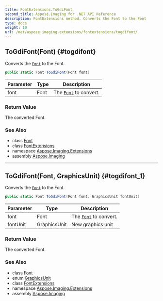 ```yaml
---
title: FontExtensions.ToGdiFont
second_title: Aspose.Imaging for .NET API Reference
description: FontExtensions method. Converts the Font to the Font
type: docs
weight: 10
url: /net/aspose.imaging.extensions/fontextensions/togdifont/
---
```

## ToGdiFont(Font) {#togdifont}

Converts the [`Font`](../../../aspose.imaging/font/) to the Font.

```csharp
public static Font ToGdiFont(Font font)
```

| Parameter | Type | Description |
| --- | --- | --- |
| font | Font | The [`Font`](../../../aspose.imaging/font/) to convert. |

### Return Value

The converted Font.

### See Also

* class [Font](../../../aspose.imaging/font/)
* class [FontExtensions](../)
* namespace [Aspose.Imaging.Extensions](../../fontextensions/)
* assembly [Aspose.Imaging](../../../)

---

## ToGdiFont(Font, GraphicsUnit) {#togdifont_1}

Converts the [`Font`](../../../aspose.imaging/font/) to the Font.

```csharp
public static Font ToGdiFont(Font font, GraphicsUnit fontUnit)
```

| Parameter | Type | Description |
| --- | --- | --- |
| font | Font | The [`Font`](../../../aspose.imaging/font/) to convert. |
| fontUnit | GraphicsUnit | New graphics unit |

### Return Value

The converted Font.

### See Also

* class [Font](../../../aspose.imaging/font/)
* enum [GraphicsUnit](../../../aspose.imaging/graphicsunit/)
* class [FontExtensions](../)
* namespace [Aspose.Imaging.Extensions](../../fontextensions/)
* assembly [Aspose.Imaging](../../../)


